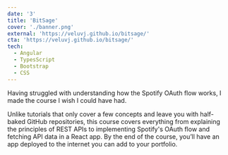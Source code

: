 ```yaml
---
date: '3'
title: 'BitSage'
cover: './banner.png'
external: 'https://veluvj.github.io/bitsage/'
cta: 'https://veluvj.github.io/bitsage/'
tech:
  - Angular
  - TypesScript
  - Bootstrap
  - CSS
---
```


Having struggled with understanding how the Spotify OAuth flow works, I made the course I wish I could have had.

Unlike tutorials that only cover a few concepts and leave you with half-baked GitHub repositories, this course covers everything from explaining the principles of REST APIs to implementing Spotify's OAuth flow and fetching API data in a React app. By the end of the course, you’ll have an app deployed to the internet you can add to your portfolio.
